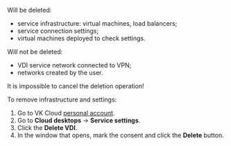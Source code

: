 Will be deleted:

- service infrastructure: virtual machines, load balancers;
- service connection settings;
- virtual machines deployed to check settings.

Will not be deleted:

- VDI service network connected to VPN;
- networks created by the user.

<err>

It is impossible to cancel the deletion operation!

</err>

To remove infrastructure and settings:

1. Go to VK Cloud [personal account](https://mcs.mail.ru/app/en).
1. Go to **Cloud desktops** → **Service settings**.
1. Click the **Delete VDI**.
1. In the window that opens, mark the consent and click the **Delete** button.
